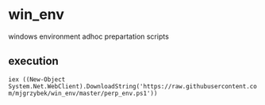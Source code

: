 # win_env
windows environment adhoc prepartation scripts

## execution
`iex ((New-Object System.Net.WebClient).DownloadString('https://raw.githubusercontent.com/mjgrzybek/win_env/master/perp_env.ps1'))`
